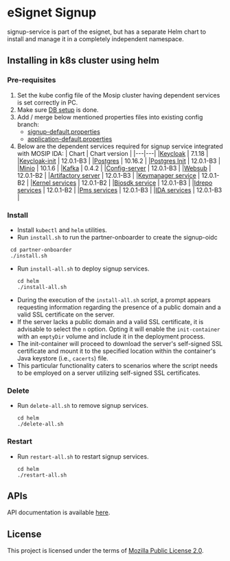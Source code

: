 # eSignet Signup

signup-service is part of the esignet, but has a separate Helm chart to install and manage it in a completely independent namespace.

## Installing in k8s cluster using helm
### Pre-requisites
1. Set the kube config file of the Mosip cluster having dependent services is set correctly in PC.
2. Make sure [DB setup](db_scripts/README.md#install-in-existing-mosip-k8-cluster) is done.
3. Add / merge below mentioned properties files into existing config branch:
   * [signup-default.properties](https://github.com/mosip/mosip-config/blob/v1.2.0.1-B3/esignet-default.properties)
   * [application-default.properties](https://github.com/mosip/mosip-config/blob/v1.2.0.1-B3/application-default.properties)
4. Below are the dependent services required for signup service integrated with MOSIP IDA:
   | Chart | Chart version |
   |---|---|
   |[Keycloak](https://github.com/mosip/mosip-infra/tree/v1.2.0.1-B3/deployment/v3/external/iam) | 7.1.18 |
   |[Keycloak-init](https://github.com/mosip/mosip-infra/tree/v1.2.0.1-B3/deployment/v3/external/iam) | 12.0.1-B3 |
   |[Postgres](https://github.com/mosip/mosip-infra/tree/v1.2.0.1-B3/deployment/v3/external/postgres) | 10.16.2 |
   |[Postgres Init](https://github.com/mosip/mosip-infra/tree/v1.2.0.1-B3/deployment/v3/external/postgres) | 12.0.1-B3 |
   |[Minio](https://github.com/mosip/mosip-infra/tree/v1.2.0.1-B3/deployment/v3/external/object-store) | 10.1.6 |
   |[Kafka](https://github.com/mosip/mosip-infra/tree/v1.2.0.1-B3/deployment/v3/external/kafka) | 0.4.2 |
   |[Config-server](https://github.com/mosip/mosip-infra/tree/v1.2.0.1-B3/deployment/v3/mosip/config-server) | 12.0.1-B3 |
   |[Websub](https://github.com/mosip/mosip-infra/tree/v1.2.0.1-B3/deployment/v3/mosip/websub) | 12.0.1-B2 |
   |[Artifactory server](https://github.com/mosip/mosip-infra/tree/v1.2.0.1-B3/deployment/v3/mosip/artifactory) | 12.0.1-B3 |
   |[Keymanager service](https://github.com/mosip/mosip-infra/blob/v1.2.0.1-B3/deployment/v3/mosip/keymanager) | 12.0.1-B2 |
   |[Kernel services](https://github.com/mosip/mosip-infra/blob/v1.2.0.1-B3/deployment/v3/mosip/kernel) | 12.0.1-B2 |
   |[Biosdk service](https://github.com/mosip/mosip-infra/tree/v1.2.0.1-B3/deployment/v3/mosip/biosdk) | 12.0.1-B3 |
   |[Idrepo services](https://github.com/mosip/mosip-infra/blob/v1.2.0.1-B3/deployment/v3/mosip/idrepo) | 12.0.1-B2 |
   |[Pms services](https://github.com/mosip/mosip-infra/blob/v1.2.0.1-B3/deployment/v3/mosip/pms) | 12.0.1-B3 |
   |[IDA services](https://github.com/mosip/mosip-infra/blob/v1.2.0.1-B3/deployment/v3/mosip/ida) | 12.0.1-B3 |

### Install
* Install `kubectl` and `helm` utilities.
* Run `install.sh` to run the partner-onboarder to create the signup-oidc
 ```
  cd partner-onboarder
  ./install.sh
  ```
* Run `install-all.sh` to deploy signup services.
  ```
  cd helm
  ./install-all.sh
  ```
* During the execution of the `install-all.sh` script, a prompt appears requesting information regarding the presence of a public domain and a valid SSL certificate on the server.
* If the server lacks a public domain and a valid SSL certificate, it is advisable to select the `n` option. Opting it will enable the `init-container` with an `emptyDir` volume and include it in the deployment process.
* The init-container will proceed to download the server's self-signed SSL certificate and mount it to the specified location within the container's Java keystore (i.e., `cacerts`) file.
* This particular functionality caters to scenarios where the script needs to be employed on a server utilizing self-signed SSL certificates.

### Delete
* Run `delete-all.sh` to remove signup services.
  ```
  cd helm
  ./delete-all.sh
  ```

### Restart
* Run `restart-all.sh` to restart signup services.
  ```
  cd helm
  ./restart-all.sh
  ```
  

## APIs
API documentation is available [here](https://mosip.stoplight.io/docs/identity-provider/branches/signupV1/t9tvfbteqqokf-e-signet-signup-portal-ap-is).

## License
This project is licensed under the terms of [Mozilla Public License 2.0](LICENSE).
